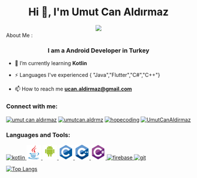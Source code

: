 <h1 align="center">Hi 👋, I'm Umut Can Aldırmaz</h1>
<div id="header" align="center">
  <img src="[https://media.giphy.com/media/bAQH7WXKqtIBrPs7sR/giphy.gif](https://media3.giphy.com/media/v1.Y2lkPTc5MGI3NjExN3Z3emgzOXVtdWN0NTExc2ViZ3RpaG1ieG5ydWN1aW1qZ3pveGcycCZlcD12MV9pbnRlcm5hbF9naWZfYnlfaWQmY3Q9Zw/HoffxyN8ghVuw/giphy.gif)"/>
</div>
 About Me :
<h3 align="center">I am a Android Developer in Turkey</h3>

- 🌱 I’m currently learning **Kotlin**
- ⚡ Languages I've experienced { "Java","Flutter","C#","C++"}

- 📫 How to reach me **ucan.aldirmaz@gmail.com**

<h3 align="left">Connect with me:</h3>
<p align="left">
<a href="https://linkedin.com/in/umut can aldırmaz" target="blank"><img align="center" src="https://raw.githubusercontent.com/rahuldkjain/github-profile-readme-generator/master/src/images/icons/Social/linked-in-alt.svg" alt="umut can aldırmaz" height="30" width="40" /></a>
<a href="https://instagram.com/umutcan.aldrmz" target="blank"><img align="center" src="https://raw.githubusercontent.com/rahuldkjain/github-profile-readme-generator/master/src/images/icons/Social/instagram.svg" alt="umutcan.aldrmz" height="30" width="40" /></a>
<a href="https://www.hackerrank.com/hopecoding" target="blank"><img align="center" src="https://raw.githubusercontent.com/rahuldkjain/github-profile-readme-generator/master/src/images/icons/Social/hackerrank.svg" alt="hopecoding" height="30" width="40" /></a>
<a href="https://medium.com/@ucan.aldirmaz" target="blank"><img align="center" src="https://cdn.jsdelivr.net/npm/simple-icons@v4/icons/gmail.svg" alt="UmutCanAldirmaz" height="30" width="40" /></a>

</p>

<h3 align="left">Languages and Tools:</h3>
<p align="left"> <a href="https://developer.android.com" target="_blank" rel="noreferrer"> <img src="https://www.vectorlogo.zone/logos/kotlinlang/kotlinlang-icon.svg" alt="kotlin" width="40" height="40"/> <img src="https://raw.githubusercontent.com/devicons/devicon/master/icons/java/java-original.svg" alt="java" width="40" height="40"/>  <img src="https://raw.githubusercontent.com/devicons/devicon/master/icons/android/android-original-wordmark.svg" alt="android" width="40" height="40"/> </a> <a href="https://www.cprogramming.com/" target="_blank" rel="noreferrer"> <img src="https://raw.githubusercontent.com/devicons/devicon/master/icons/c/c-original.svg" alt="c" width="40" height="40"/> </a> <a href="https://www.w3schools.com/cpp/" target="_blank" rel="noreferrer"> <img src="https://raw.githubusercontent.com/devicons/devicon/master/icons/cplusplus/cplusplus-original.svg" alt="cplusplus" width="40" height="40"/> </a> <a href="https://www.w3schools.com/cs/" target="_blank" rel="noreferrer"> <img src="https://raw.githubusercontent.com/devicons/devicon/master/icons/csharp/csharp-original.svg" alt="csharp" width="40" height="40"/> </a> <a href="https://firebase.google.com/" target="_blank" rel="noreferrer"> <img src="https://www.vectorlogo.zone/logos/firebase/firebase-icon.svg" alt="firebase" width="40" height="40"/> </a> <a href="https://git-scm.com/" target="_blank" rel="noreferrer"> <img src="https://www.vectorlogo.zone/logos/git-scm/git-scm-icon.svg" alt="git" width="40" height="40"/> </a> <a href="https://www.java.com" target="_blank" rel="noreferrer">  </a> <a href="https://kotlinlang.org" target="_blank" rel="noreferrer">  </a> </p>

[![Top Langs](https://github-readme-stats.vercel.app/api/top-langs/?username=UmutCanAldirmaz&hide_progress=true)](https://github.com/UmutCanAldirmaz/github-readme-stats)
